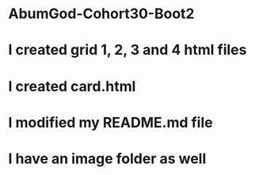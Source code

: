 # AbumGod-Cohort30-Boot2
# I created grid 1, 2, 3 and 4 html files
# I created card.html
# I modified my README.md file
# I have an image folder as well